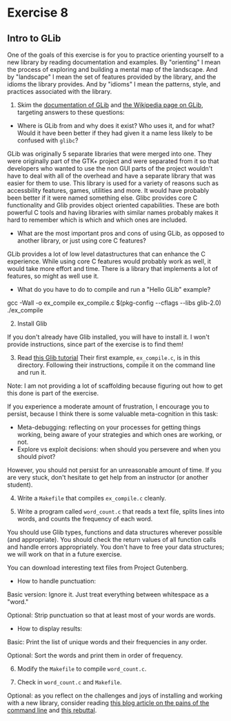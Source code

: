 # Exercise 8

## Intro to GLib

One of the goals of this exercise is for you to practice orienting
yourself to a new library by reading documentation and examples.  By
"orienting" I mean the process of exploring and building a mental map
of the landscape.  And by "landscape" I mean the set of features
provided by the library, and the idioms the library provides.  And by
"idioms" I mean the patterns, style, and practices associated with the
library.

1) Skim the [documentation of
GLib](https://developer.gnome.org/glib/stable/index.html) and [the
Wikipedia page on GLib](https://en.wikipedia.org/wiki/GLib), targeting
answers to these questions:

*  Where is GLib from and why does it exist?  Who uses it, and for
what?  Would it have been better if they had given it a name less
likely to be confused with `glibc`?

GLib was originally 5 separate libraries that were merged into one. They were originally part of the GTK+ project and were separated from it so that developers who wanted to use the non GUI parts of the project wouldn't have to deal with all of the overhead and have a separate library that was easier for them to use. This library is used for a variety of reasons such as accessbility features, games, utilities and more. It would have probably been better if it were named something else. Glibc provides core C functionality and Glib provides object oriented capabilities. These are both powerful C tools and having libraries with similar names probably makes it hard to remember which is which and which ones are included.

*  What are the most important pros and cons of using GLib, as opposed
to another library, or just using core C features?

GLib provides a lot of low level datastructures that can enhance the C experience. While using core C features would probably work as well, it would take more effort and time. There is a library that implements a lot of features, so might as well use it.

*  What do you have to do to compile and run a "Hello GLib" example?

gcc -Wall -o ex_compile ex_compile.c $(pkg-config --cflags --libs glib-2.0)
./ex_compile

2) Install Glib

If you don't already have Glib installed, you will have to install it.
I won't provide instructions, since part of the exercise is to find them!


3) Read [this Glib tutorial](http://www.ibm.com/developerworks/linux/tutorials/l-glib/)
Their first example, `ex_compile.c`, is in this directory.
Following their instructions, compile it on the command line and run it.

Note: I am not providing a lot of scaffolding because figuring out how to get 
this done is part of the exercise.

If you experience a moderate amount of frustration, I encourage you to persist,
because I think there is some valuable meta-cognition in this task:

* Meta-debugging: reflecting on your processes for getting things working, being aware of your strategies and which ones are working, or not.
* Explore vs exploit decisions: when should you persevere and when you should pivot?

However, you should not persist for an unreasonable amount of time.  If you are very stuck,
don't hesitate to get help from an instructor (or another student).

4) Write a `Makefile` that compiles `ex_compile.c` cleanly.

5) Write a program called `word_count.c` that reads a text file,
splits lines into words, and counts the frequency of each word. 

You should use Glib types, functions and data structures wherever
possible (and appropriate).  You should check the return values of all
function calls and handle errors appropriately.  You don't have to
free your data structures; we will work on that in a future exercise.

You can download interesting text files from Project Gutenberg.

*  How to handle punctuation:  

Basic version: Ignore it.  Just treat everything between whitespace as
a "word."

Optional: Strip punctuation so that at least most of your words are words.

* How to display results:

Basic: Print the list of unique words and their frequencies in any order.

Optional: Sort the words and print them in order of frequency.

6) Modify the `Makefile` to compile `word_count.c`.

7) Check in `word_count.c` and `Makefile`.

Optional: as you reflect on the challenges and joys of installing and working
with a new library, consider reading [this blog article on the pains of the command line](http://www.pgbovine.net/command-line-bullshittery.htm)
and [this rebuttal](https://medium.com/@eytanadar/on-the-value-of-command-line-bullshittery-94dc19ec8c61). 
